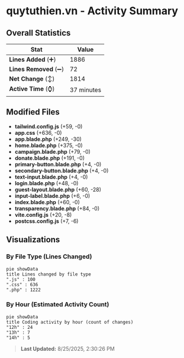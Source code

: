 # quytuthien.vn - Activity Summary 

## Overall Statistics

| Stat                   | Value                                                             |
| ---------------------- | ----------------------------------------------------------------- |
| **Lines Added** (➕)   | 1886                                          |
| **Lines Removed** (➖) | 72                                        |
| **Net Change** (↕)    | 1814                |
| **Active Time** (⌚)   | 37 minutes |


## Modified Files
- **tailwind.config.js** (+59, -0)
- **app.css** (+636, -0)
- **app.blade.php** (+249, -30)
- **home.blade.php** (+375, -0)
- **campaign.blade.php** (+79, -0)
- **donate.blade.php** (+191, -0)
- **primary-button.blade.php** (+4, -0)
- **secondary-button.blade.php** (+4, -0)
- **text-input.blade.php** (+4, -0)
- **login.blade.php** (+48, -0)
- **guest-layout.blade.php** (+60, -28)
- **input-label.blade.php** (+6, -0)
- **index.blade.php** (+60, -0)
- **transparency.blade.php** (+84, -0)
- **vite.config.js** (+20, -8)
- **postcss.config.js** (+7, -6)

## Visualizations

### By File Type (Lines Changed)

```mermaid
pie showData
title Lines changed by file type
".js" : 100
".css" : 636
".php" : 1222
```

### By Hour (Estimated Activity Count)

```mermaid
pie showData
title Coding activity by hour (count of changes)
"12h" : 24
"13h" : 7
"14h" : 5
```


> **Last Updated:** 8/25/2025, 2:30:26 PM